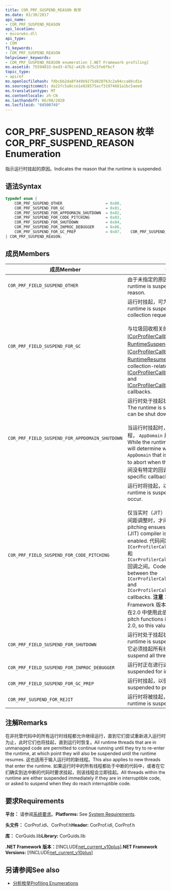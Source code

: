 ```yaml
---
title: COR_PRF_SUSPEND_REASON 枚举
ms.date: 03/30/2017
api_name:
- COR_PRF_SUSPEND_REASON
api_location:
- mscorwks.dll
api_type:
- COM
f1_keywords:
- COR_PRF_SUSPEND_REASON
helpviewer_keywords:
- COR_PRF_SUSPEND_REASON enumeration [.NET Framework profiling]
ms.assetid: 75594833-bed3-47b2-a426-b75c5fe6fbcf
topic_type:
- apiref
ms.openlocfilehash: fdbcbb2da8f449b9275d820763c2a94cca86cd1e
ms.sourcegitcommit: da21fc5a8cce1e028575acf31974681a1bc5aeed
ms.translationtype: MT
ms.contentlocale: zh-CN
ms.lasthandoff: 06/08/2020
ms.locfileid: "84500749"
---
```

# <a name="cor_prf_suspend_reason-enumeration"></a><span data-ttu-id="5ee1f-102">COR_PRF_SUSPEND_REASON 枚举</span><span class="sxs-lookup"><span data-stu-id="5ee1f-102">COR_PRF_SUSPEND_REASON Enumeration</span></span>
<span data-ttu-id="5ee1f-103">指示运行时挂起的原因。</span><span class="sxs-lookup"><span data-stu-id="5ee1f-103">Indicates the reason that the runtime is suspended.</span></span>  
  
## <a name="syntax"></a><span data-ttu-id="5ee1f-104">语法</span><span class="sxs-lookup"><span data-stu-id="5ee1f-104">Syntax</span></span>  
  
```cpp  
typedef enum {  
    COR_PRF_SUSPEND_OTHER                   = 0x00,  
    COR_PRF_SUSPEND_FOR_GC                  = 0x01,  
    COR_PRF_SUSPEND_FOR_APPDOMAIN_SHUTDOWN  = 0x02,  
    COR_PRF_SUSPEND_FOR_CODE_PITCHING       = 0x03,  
    COR_PRF_SUSPEND_FOR_SHUTDOWN            = 0x04,  
    COR_PRF_SUSPEND_FOR_INPROC_DEBUGGER     = 0x06,  
    COR_PRF_SUSPEND_FOR_GC_PREP             = 0x07,    COR_PRF_SUSPEND_FOR_REJIT               = 8  
} COR_PRF_SUSPEND_REASON;  
```  
  
## <a name="members"></a><span data-ttu-id="5ee1f-105">成员</span><span class="sxs-lookup"><span data-stu-id="5ee1f-105">Members</span></span>  
  
|<span data-ttu-id="5ee1f-106">成员</span><span class="sxs-lookup"><span data-stu-id="5ee1f-106">Member</span></span>|<span data-ttu-id="5ee1f-107">描述</span><span class="sxs-lookup"><span data-stu-id="5ee1f-107">Description</span></span>|  
|------------|-----------------|  
|`COR_PRF_FIELD_SUSPEND_OTHER`|<span data-ttu-id="5ee1f-108">由于未指定的原因，运行时处于挂起状态。</span><span class="sxs-lookup"><span data-stu-id="5ee1f-108">The runtime is suspended for an unspecified reason.</span></span>|  
|`COR_PRF_FIELD_SUSPEND_FOR_GC`|<span data-ttu-id="5ee1f-109">运行时挂起，可为垃圾回收请求服务。</span><span class="sxs-lookup"><span data-stu-id="5ee1f-109">The runtime is suspended to service a garbage collection request.</span></span><br /><br /> <span data-ttu-id="5ee1f-110">与垃圾回收相关的回调发生在[ICorProfilerCallback：： RuntimeSuspendFinished](icorprofilercallback-runtimesuspendfinished-method.md)和[ICorProfilerCallback：： RuntimeResumeStarted](icorprofilercallback-runtimeresumestarted-method.md)回调之间。</span><span class="sxs-lookup"><span data-stu-id="5ee1f-110">The garbage collection-related callbacks occur between the [ICorProfilerCallback::RuntimeSuspendFinished](icorprofilercallback-runtimesuspendfinished-method.md) and [ICorProfilerCallback::RuntimeResumeStarted](icorprofilercallback-runtimeresumestarted-method.md) callbacks.</span></span>|  
|`COR_PRF_FIELD_SUSPEND_FOR_APPDOMAIN_SHUTDOWN`|<span data-ttu-id="5ee1f-111">运行时处于挂起状态，以便 `AppDomain` 可以关闭。</span><span class="sxs-lookup"><span data-stu-id="5ee1f-111">The runtime is suspended so that an `AppDomain` can be shut down.</span></span><br /><br /> <span data-ttu-id="5ee1f-112">当运行时挂起时，运行时将确定正在关闭哪些线程， `AppDomain` 并将其设置为在恢复时中止。</span><span class="sxs-lookup"><span data-stu-id="5ee1f-112">While the runtime is suspended, the runtime will determine which threads are in the `AppDomain` that is being shut down and set them to abort when they resume.</span></span> <span data-ttu-id="5ee1f-113">`AppDomain`此挂起期间没有特定的回调。</span><span class="sxs-lookup"><span data-stu-id="5ee1f-113">There are no `AppDomain`-specific callbacks during this suspension.</span></span>|  
|`COR_PRF_FIELD_SUSPEND_FOR_CODE_PITCHING`|<span data-ttu-id="5ee1f-114">运行时将挂起，以便代码间距调整可以出现。</span><span class="sxs-lookup"><span data-stu-id="5ee1f-114">The runtime is suspended so that code pitching can occur.</span></span><br /><br /> <span data-ttu-id="5ee1f-115">仅当实时（JIT）编译器处于活动状态且启用了代码间距调整时，才间距调整可以代码。</span><span class="sxs-lookup"><span data-stu-id="5ee1f-115">Code pitching ensues only when the just-in-time (JIT) compiler is active with code pitching enabled.</span></span> <span data-ttu-id="5ee1f-116">代码间距调整回调发生在 `ICorProfilerCallback::RuntimeSuspendFinished` 和 `ICorProfilerCallback::RuntimeResumeStarted` 回调之间。</span><span class="sxs-lookup"><span data-stu-id="5ee1f-116">Code pitching callbacks occur between the `ICorProfilerCallback::RuntimeSuspendFinished` and `ICorProfilerCallback::RuntimeResumeStarted` callbacks.</span></span> <span data-ttu-id="5ee1f-117">**注意：** CLR JIT 不会对 .NET Framework 版本2.0 中的函数进行螺距，因此不会在2.0 中使用此值。</span><span class="sxs-lookup"><span data-stu-id="5ee1f-117">**Note:**  The CLR JIT does not pitch functions in the .NET Framework version 2.0, so this value is not used in 2.0.</span></span>|  
|`COR_PRF_FIELD_SUSPEND_FOR_SHUTDOWN`|<span data-ttu-id="5ee1f-118">运行时处于挂起状态，以使其可以关闭。</span><span class="sxs-lookup"><span data-stu-id="5ee1f-118">The runtime is suspended so that it can shut down.</span></span> <span data-ttu-id="5ee1f-119">它必须挂起所有线程才能完成此操作。</span><span class="sxs-lookup"><span data-stu-id="5ee1f-119">It must suspend all threads to complete the operation.</span></span>|  
|`COR_PRF_FIELD_SUSPEND_FOR_INPROC_DEBUGGER`|<span data-ttu-id="5ee1f-120">运行时正在进行进程内调试。</span><span class="sxs-lookup"><span data-stu-id="5ee1f-120">The runtime is suspended for in-process debugging.</span></span>|  
|`COR_PRF_FIELD_SUSPEND_FOR_GC_PREP`|<span data-ttu-id="5ee1f-121">运行时挂起，以便准备垃圾回收。</span><span class="sxs-lookup"><span data-stu-id="5ee1f-121">The runtime is suspended to prepare for a garbage collection.</span></span>|  
|`COR_PRF_SUSPEND_FOR_REJIT`|<span data-ttu-id="5ee1f-122">运行时将被挂起，以便进行 JIT 重新编译。</span><span class="sxs-lookup"><span data-stu-id="5ee1f-122">The runtime is suspended for JIT recompilation.</span></span>|  
  
## <a name="remarks"></a><span data-ttu-id="5ee1f-123">注解</span><span class="sxs-lookup"><span data-stu-id="5ee1f-123">Remarks</span></span>  
 <span data-ttu-id="5ee1f-124">在非托管代码中的所有运行时线程都允许继续运行，直到它们尝试重新进入运行时为止，此时它们也将挂起，直到运行时恢复。</span><span class="sxs-lookup"><span data-stu-id="5ee1f-124">All runtime threads that are in unmanaged code are permitted to continue running until they try to re-enter the runtime, at which point they will also be suspended until the runtime resumes.</span></span> <span data-ttu-id="5ee1f-125">这也适用于输入运行时的新线程。</span><span class="sxs-lookup"><span data-stu-id="5ee1f-125">This also applies to new threads that enter the runtime.</span></span> <span data-ttu-id="5ee1f-126">如果运行时中的所有线程都处于中断的代码中，或者在它们确实到达中断的代码时要求挂起，则该线程会立即挂起。</span><span class="sxs-lookup"><span data-stu-id="5ee1f-126">All threads within the runtime are either suspended immediately if they are in interruptible code, or asked to suspend when they do reach interruptible code.</span></span>  
  
## <a name="requirements"></a><span data-ttu-id="5ee1f-127">要求</span><span class="sxs-lookup"><span data-stu-id="5ee1f-127">Requirements</span></span>  
 <span data-ttu-id="5ee1f-128">**平台：** 请参阅[系统要求](../../get-started/system-requirements.md)。</span><span class="sxs-lookup"><span data-stu-id="5ee1f-128">**Platforms:** See [System Requirements](../../get-started/system-requirements.md).</span></span>  
  
 <span data-ttu-id="5ee1f-129">**头文件：** CorProf.idl、CorProf.h</span><span class="sxs-lookup"><span data-stu-id="5ee1f-129">**Header:** CorProf.idl, CorProf.h</span></span>  
  
 <span data-ttu-id="5ee1f-130">**库：** CorGuids.lib</span><span class="sxs-lookup"><span data-stu-id="5ee1f-130">**Library:** CorGuids.lib</span></span>  
  
 <span data-ttu-id="5ee1f-131">**.NET Framework 版本：**[!INCLUDE[net_current_v10plus](../../../../includes/net-current-v10plus-md.md)]</span><span class="sxs-lookup"><span data-stu-id="5ee1f-131">**.NET Framework Versions:** [!INCLUDE[net_current_v10plus](../../../../includes/net-current-v10plus-md.md)]</span></span>  
  
## <a name="see-also"></a><span data-ttu-id="5ee1f-132">另请参阅</span><span class="sxs-lookup"><span data-stu-id="5ee1f-132">See also</span></span>

- [<span data-ttu-id="5ee1f-133">分析枚举</span><span class="sxs-lookup"><span data-stu-id="5ee1f-133">Profiling Enumerations</span></span>](profiling-enumerations.md)
